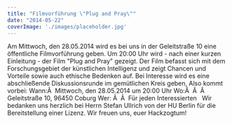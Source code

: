 ```yaml
---
title: "Filmvorführung \"Plug and Pray\""
date: "2014-05-22"
coverImage: './images/placeholder.jpg'
---
```


Am Mittwoch, den 28.05.2014 wird es bei uns in der Geleitstraße 10 eine öffentliche Filmvorführung geben. Um 20:00 Uhr wird - nach einer kurzen Einleitung - der Film "Plug and Pray" gezeigt. Der Film befasst sich mit dem Forschungsgebiet der künstlichen Intelligenz und zeigt Chancen und Vorteile sowie auch ethische Bedenken auf. Bei Interesse wird es eine abschließende Diskussionsrunde im gemütlichen Kreis geben, Also kommt vorbei: Wann:Â  Mittwoch, den 28.05.2014 um 20:00 Uhr Wo:Â  Â  Â  Geleitstraße 10, 96450 Coburg Wer: Â  Â  Für jeden Interessierten   Wir bedanken uns herzlich bei Herrn Stefan Ullrich von der HU Berlin für die Bereitstellung einer Lizenz. Wir freuen uns, euer Hackzogtum!
